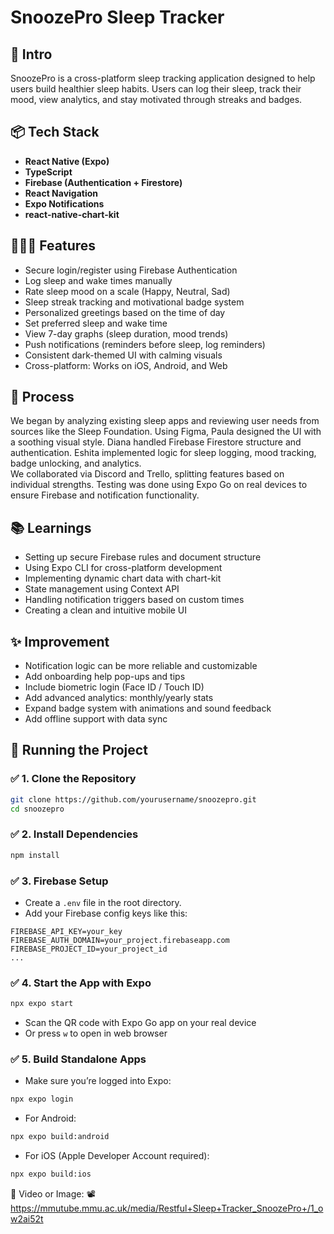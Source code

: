 # SnoozePro Sleep Tracker

## 🎋 Intro
SnoozePro is a cross-platform sleep tracking application designed to help users build healthier sleep habits. Users can log their sleep, track their mood, view analytics, and stay motivated through streaks and badges.

## 📦 Tech Stack
- **React Native (Expo)**
- **TypeScript**
- **Firebase (Authentication + Firestore)**
- **React Navigation**
- **Expo Notifications**
- **react-native-chart-kit**

## 👩🏽‍🍳 Features
- Secure login/register using Firebase Authentication  
- Log sleep and wake times manually  
- Rate sleep mood on a scale (Happy, Neutral, Sad)  
- Sleep streak tracking and motivational badge system  
- Personalized greetings based on the time of day  
- Set preferred sleep and wake time  
- View 7-day graphs (sleep duration, mood trends)  
- Push notifications (reminders before sleep, log reminders)  
- Consistent dark-themed UI with calming visuals  
- Cross-platform: Works on iOS, Android, and Web

## 💭 Process
We began by analyzing existing sleep apps and reviewing user needs from sources like the Sleep Foundation. Using Figma, Paula designed the UI with a soothing visual style. Diana handled Firebase Firestore structure and authentication. Eshita implemented logic for sleep logging, mood tracking, badge unlocking, and analytics.  
We collaborated via Discord and Trello, splitting features based on individual strengths. Testing was done using Expo Go on real devices to ensure Firebase and notification functionality.

## 📚 Learnings
- Setting up secure Firebase rules and document structure  
- Using Expo CLI for cross-platform development  
- Implementing dynamic chart data with chart-kit  
- State management using Context API  
- Handling notification triggers based on custom times  
- Creating a clean and intuitive mobile UI

## ✨ Improvement
- Notification logic can be more reliable and customizable  
- Add onboarding help pop-ups and tips  
- Include biometric login (Face ID / Touch ID)  
- Add advanced analytics: monthly/yearly stats  
- Expand badge system with animations and sound feedback  
- Add offline support with data sync

## 🚦 Running the Project

### ✅ 1. Clone the Repository
```bash
git clone https://github.com/yourusername/snoozepro.git
cd snoozepro
```

### ✅ 2. Install Dependencies
```bash
npm install
```

### ✅ 3. Firebase Setup
- Create a `.env` file in the root directory.
- Add your Firebase config keys like this:
```env
FIREBASE_API_KEY=your_key
FIREBASE_AUTH_DOMAIN=your_project.firebaseapp.com
FIREBASE_PROJECT_ID=your_project_id
...
```

### ✅ 4. Start the App with Expo
```bash
npx expo start
```
- Scan the QR code with Expo Go app on your real device  
- Or press `w` to open in web browser

### ✅ 5. Build Standalone Apps
- Make sure you’re logged into Expo:
```bash
npx expo login
```
- For Android:
```bash
npx expo build:android
```
- For iOS (Apple Developer Account required):
```bash
npx expo build:ios
```
📸 Video or Image:
📽️ https://mmutube.mmu.ac.uk/media/Restful+Sleep+Tracker_SnoozePro+/1_ow2ai52t
